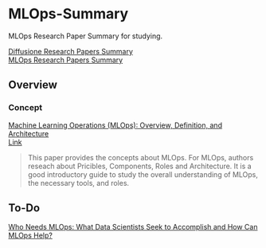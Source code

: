 # MLOps-Summary
 
MLOps Research Paper Summary for studying.

[Diffusione Research Papers Summary](https://rose-palm-6f0.notion.site/2023-Research-Papers-8b6a969a5690403387b0dce83dd23f30?pvs=4) <br>
[MLOps Research Papers Summary](https://rose-palm-6f0.notion.site/MLOps-ca6399f6705e4fa7a145a45d04a2a140?pvs=4)

## Overview
### Concept
[Machine Learning Operations (MLOps): Overview, Definition, and Architecture](https://rose-palm-6f0.notion.site/1-Machine-Learning-Operations-MLOps-Overview-Definition-and-Architecture-5da1458e9ea0401b94a6c65524c645ab?pvs=4) <br>
[Link](https://arxiv.org/abs/2205.02302)
> This paper provides the concepts about MLOps. For MLOps, authors reseach about Pricibles, Components, Roles and Architecture. It is a good introductory guide to study the overall understanding of MLOps, the necessary tools, and roles.

## To-Do

[Who Needs MLOps: What Data Scientists Seek to Accomplish and How Can MLOps Help?
](https://arxiv.org/abs/2103.08942)
